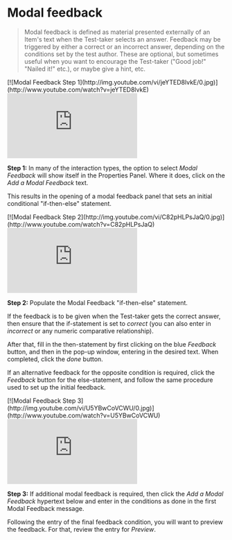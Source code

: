 # Modal feedback

>Modal feedback is defined as material presented externally of an Item's text when the Test-taker selects an answer. Feedback may be triggered by either a correct or an incorrect answer, depending on the conditions set by the test author. These are optional, but sometimes useful when you want to encourage the Test-taker ("Good job!" "Nailed it!" etc.), or maybe give a hint, etc.

<div class="hidden-video">
[![Modal Feedback Step 1](http://img.youtube.com/vi/jeYTED8lvkE/0.jpg)](http://www.youtube.com/watch?v=jeYTED8lvkE)
</div>

<div class='embed-container'><iframe src="https://www.youtube.com/embed/jeYTED8lvkE?rel=0" frameborder="0" allowfullscreen></iframe></div>

**Step 1:** In many of the interaction types, the option to select *Modal Feedback* will show itself in the Properties Panel. Where it does, click on the *Add a Modal Feedback* text.

This results in the opening of a modal feedback panel that sets an initial conditional "if-then-else" statement.

<div class="hidden-video">
[![Modal Feedback Step 2](http://img.youtube.com/vi/C82pHLPsJaQ/0.jpg)](http://www.youtube.com/watch?v=C82pHLPsJaQ)
</div>

<div class='embed-container'><iframe src="https://www.youtube.com/embed/C82pHLPsJaQ?rel=0" frameborder="0" allowfullscreen></iframe></div>

**Step 2:** Populate the Modal Feedback "if-then-else" statement.

If the feedback is to be given when the Test-taker gets the correct answer, then ensure that the if-statement is set to *correct* (you can also enter in *incorrect* or any numeric comparative relationship). 

After that, fill in the then-statement by first clicking on the blue *Feedback* button, and then in the pop-up window, entering in the desired text. When completed, click the *done* button. 

If an alternative feedback for the opposite condition is required, click the *Feedback* button for the else-statement, and follow the same procedure used to set up the initial feedback.

<div class="hidden-video">
[![Modal Feedback Step 3](http://img.youtube.com/vi/U5YBwCoVCWU/0.jpg)](http://www.youtube.com/watch?v=U5YBwCoVCWU)
</div>

<div class='embed-container'><iframe src="https://www.youtube.com/embed/U5YBwCoVCWU?rel=0" frameborder="0" allowfullscreen></iframe></div>

**Step 3:** If additional modal feedback is required, then click the *Add a Modal Feedback* hypertext below and enter in the conditions as done in the first Modal Feedback message.

Following the entry of the final feedback condition, you will want to preview the feedback. For that, review the entry for *Preview*.